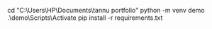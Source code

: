 cd "C:\Users\HP\Documents\tannu portfolio"
python -m venv demo
.\demo\Scripts\Activate
pip install -r requirements.txt